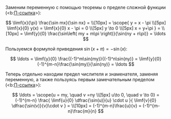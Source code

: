 Заменим переменную с помощью теоремы о пределе сложной функции (<b:[П-ссылка](advanced/proto/f-lim/composition)>):

$$ \limf{x}{\pi} \frac{\sin mx}{\sin nx} = \\[10px] = \scope{ y = x - \pi \\[5px] \limf{x}{0} y(x) = \limf{x}{0} x - \pi = 0 \\[5px] y \to 0 \\[5px] x = y+\pi } = \\[10px] = \limf{y}{0} \frac{\sin\left( my + m\pi \right)}{\sin(ny + n\pi)} = \ldots $$

Пользуемся формулой приведения $\sin(x + \pi) = -\sin(x)$:

$$ \ldots = \limf{y}{0} \frac{(-1)^m\sin(my)}{(-1)^n\sin(ny)} = \limf{y}{0} (-1)^{m-n}\frac{\sin(my)}{\sin(ny)} = \ldots $$

Теперь отдельно находим предел числителя и знаменателя, заменяя переменную, а также пользуясь первым замечательным пределом (<b:[П-ссылка](advanced/proto/f-lim/first-wonderful)>):

$$ \ldots = \scope{u = my, \quad v =ny \\[5px] u\to 0, \quad v \to 0} = (-1)^{m-n} \frac{ \limf{u}{0} \dfrac{\sin(u)}{u} \cdot u }{ \limf{v}{0} \dfrac{\sin(v)}{v}\cdot v } = \\[10px] = (-1)^{m-n}\frac{u}{v} = (-1)^{m-n}\frac{m}{n} $$